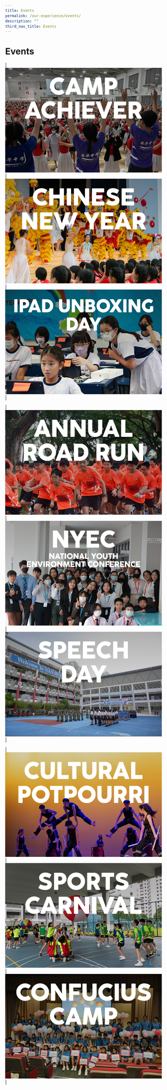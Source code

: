 ```yaml
---
title: Events
permalink: /our-experience/events/
description: ""
third_nav_title: Events
---
```

# Events

|<a href="/our-experience/events/camp-achiever/"><img src="/images/Events%20Page/campachiever2023_945x630.png"></a> | <a href="/our-experience/events/chinese-new-year/"><img src="/images/Events%20Page/cny2023_945x630.png"></a> | <a href="/our-experience/events/ipad-unboxing-day/"><img src="/images/Events%20Page/ipadunboxing2023_945x630.png"></a>|

|![](/images/Events%20Page/annualroadrun2023_945x630.png) | <a href="/our-experience/events/national-youth-environment-conference/"><img src="/images/Events%20Page/nyec2023_945x630.png"></a> | ![](/images/Events%20Page/speechday2023_945x630.png)|

|![](/images/Events%20Page/culturalpotpourri2023_945x630.png) | ![](/images/Events%20Page/sportscarnival2023_945x630.png) | ![](/images/Events%20Page/confuciuscamp2023_945x630.png)|
